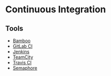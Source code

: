 # Continuous Integration

<!--
https://linkedin.com/learning/continuous-integration-tools/building-your-ci-cd-pipeline
-->

## Tools

- [Bamboo](https://atlassian.com/software/bamboo)
- [GitLab CI](/gitlab/gitlab-ci.md)
- [Jenkins](/jenkins.md)
- [TeamCity](https://jetbrains.com/teamcity/)
- [Travis CI](https://travis-ci.com/)
- [Semaphore](https://semaphoreci.com/)

<!--
- [AWS CodeDeploy](/aws/aws-codedeploy.md)
- [AWS CodePipeline](/aws/aws-codepipeline.md)
- [Deployer (PHP)](/deployer.md)
- [Drone CI](/drone-ci.md)
- [GitHub Actions](/github/github-actions.md)
- [Shippable (now JFrog Pipelines)](https://shippable.com/)
- [Walle (Chinese)](http://walle-web.io/)
-->
